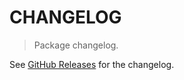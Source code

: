 # CHANGELOG

> Package changelog.

See [GitHub Releases](https://github.com/stdlib-js/math-base-special-rising-factorial/releases) for the changelog.